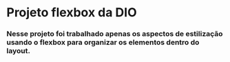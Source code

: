 # Projeto flexbox da DIO

### Nesse projeto foi trabalhado apenas os aspectos de estilização usando o flexbox para organizar os elementos dentro do layout.
